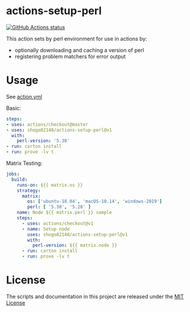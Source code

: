 # actions-setup-perl

<p align="left">
  <a href="https://github.com/shogo82148/actions-setup-perl"><img alt="GitHub Actions status" src="https://github.com/shogo82148/actions-setup-perl/workflows/Main%20workflow/badge.svg"></a>
</p>

This action sets by perl environment for use in actions by:

- optionally downloading and caching a version of perl
- registering problem matchers for error output 

# Usage

See [action.yml](action.yml)

Basic:
```yaml
steps:
- uses: actions/checkout@master
- uses: shogo82148/actions-setup-perl@v1
  with:
    perl-version: '5.30'
- run: carton install
- run: prove -lv t
```

Matrix Testing:
```yaml
jobs:
  build:
    runs-on: ${{ matrix.os }}
    strategy:
      matrix:
        os: ['ubuntu-18.04', 'macOS-10.14', 'windows-2019']
        perl: [ '5.30', '5.28' ]
    name: Node ${{ matrix.perl }} sample
    steps:
      - uses: actions/checkout@v1
      - name: Setup node
        uses: shogo82148/actions-setup-perl@v1
        with:
          perl-version: ${{ matrix.node }}
      - run: carton install
      - run: prove -lv t
```

# License

The scripts and documentation in this project are released under the [MIT License](LICENSE.md)
